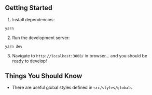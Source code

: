 ## Getting Started

1. Install dependencies:

```bash
yarn
```

2. Run the development server:

```bash
yarn dev
```

3. Navigate to `http://localhost:3000/` in browser... and you should be ready to develop!

## Things You Should Know

- There are useful global styles defined in `src/styles/globals`
